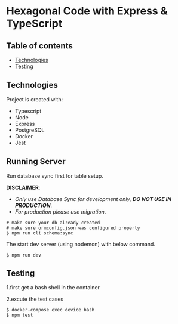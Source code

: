 # Hexagonal Code with Express & TypeScript


## Table of contents

* [Technologies](#Technologies)
* [Testing](#Testing)

## Technologies

Project is created with:

* Typescript
* Node
* Express
* PostgreSQL
* Docker
* Jest


## Running Server

Run database sync first for table setup. 

**DISCLAIMER**: 
- *Only use Database Sync for development only, __DO NOT USE IN PRODUCTION__*.
- *For production please use migration*.

```
# make sure your db already created
# make sure ormconfig.json was configured properly
$ npm run cli schema:sync
```

The start dev server (using nodemon) with below command.


```
$ npm run dev
```

## Testing

1.first get a bash shell in the container 

2.excute the test cases

```
$ docker-compose exec device bash
$ npm test
```

